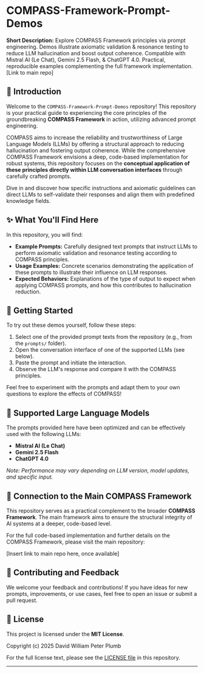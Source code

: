 # COMPASS-Framework-Prompt-Demos

**Short Description:** Explore COMPASS Framework principles via prompt engineering. Demos illustrate axiomatic validation & resonance testing to reduce LLM hallucination and boost output coherence. Compatible with Mistral AI (Le Chat), Gemini 2.5 Flash, & ChatGPT 4.0. Practical, reproducible examples complementing the full framework implementation. [Link to main repo]

## 🌟 Introduction

Welcome to the `COMPASS-Framework-Prompt-Demos` repository! This repository is your practical guide to experiencing the core principles of the groundbreaking **COMPASS Framework** in action, utilizing advanced prompt engineering.

COMPASS aims to increase the reliability and trustworthiness of Large Language Models (LLMs) by offering a structural approach to reducing hallucination and fostering output coherence. While the comprehensive COMPASS Framework envisions a deep, code-based implementation for robust systems, this repository focuses on the **conceptual application of these principles directly within LLM conversation interfaces** through carefully crafted prompts.

Dive in and discover how specific instructions and axiomatic guidelines can direct LLMs to self-validate their responses and align them with predefined knowledge fields.

## ✨ What You'll Find Here

In this repository, you will find:

* **Example Prompts:** Carefully designed text prompts that instruct LLMs to perform axiomatic validation and resonance testing according to COMPASS principles.
* **Usage Examples:** Concrete scenarios demonstrating the application of these prompts to illustrate their influence on LLM responses.
* **Expected Behaviors:** Explanations of the type of output to expect when applying COMPASS prompts, and how this contributes to hallucination reduction.

## 🚀 Getting Started

To try out these demos yourself, follow these steps:

1.  Select one of the provided prompt texts from the repository (e.g., from the `prompts/` folder).
2.  Open the conversation interface of one of the supported LLMs (see below).
3.  Paste the prompt and initiate the interaction.
4.  Observe the LLM's response and compare it with the COMPASS principles.

Feel free to experiment with the prompts and adapt them to your own questions to explore the effects of COMPASS!

## 🤖 Supported Large Language Models

The prompts provided here have been optimized and can be effectively used with the following LLMs:

* **Mistral AI (Le Chat)**
* **Gemini 2.5 Flash**
* **ChatGPT 4.0**

*Note: Performance may vary depending on LLM version, model updates, and specific input.*

## 🔗 Connection to the Main COMPASS Framework

This repository serves as a practical complement to the broader **COMPASS Framework**. The main framework aims to ensure the structural integrity of AI systems at a deeper, code-based level.

For the full code-based implementation and further details on the COMPASS Framework, please visit the main repository:

[Insert link to main repo here, once available]

## 🤝 Contributing and Feedback

We welcome your feedback and contributions! If you have ideas for new prompts, improvements, or use cases, feel free to open an issue or submit a pull request.

## 📄 License

This project is licensed under the **MIT License**.

Copyright (c) 2025 David William Peter Plumb

For the full license text, please see the [LICENSE file](LICENSE) in this repository.

---
